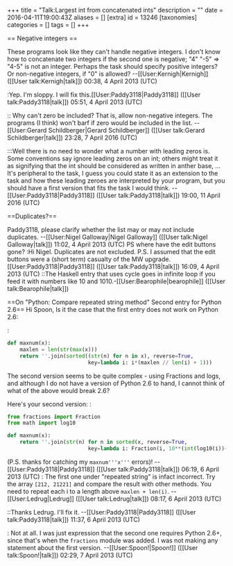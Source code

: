 +++
title = "Talk:Largest int from concatenated ints"
description = ""
date = 2016-04-11T19:00:43Z
aliases = []
[extra]
id = 13246
[taxonomies]
categories = []
tags = []
+++

== Negative integers ==

These programs look like they can't handle negative integers. I don't know how to concatenate two integers if the second one is negative; "4" "-5" => "4-5" is not an integer. Perhaps the task should specify positive integers? Or non-negative integers, if "0" is allowed? --[[User:Kernigh|Kernigh]] ([[User talk:Kernigh|talk]]) 00:38, 4 April 2013 (UTC)

:Yep. I'm sloppy. I will fix this.[[User:Paddy3118|Paddy3118]] ([[User talk:Paddy3118|talk]]) 05:51, 4 April 2013 (UTC)

:: Why can't zero be included?   That is, allow non-negative integers.   The programs (I think) won't barf if zero would be included in the list.   -- [[User:Gerard Schildberger|Gerard Schildberger]] ([[User talk:Gerard Schildberger|talk]]) 23:28, 7 April 2016 (UTC)

:::Well there is no need to wonder what a number with leading zeros is. Some conventions say ignore leading zeros on an int; others might treat it as signifying that the int should be considered as written in anther base, ... It's peripheral to the task, I guess you could state it as an extension to the task and how these leading zeroes are interpreted by your program, but you should have a first version that fits the task I would think. --[[User:Paddy3118|Paddy3118]] ([[User talk:Paddy3118|talk]]) 19:00, 11 April 2016 (UTC)

==Duplicates?==

Paddy3118, please clarify whether the list may or may not include duplicates. --[[User:Nigel Galloway|Nigel Galloway]] ([[User talk:Nigel Galloway|talk]]) 11:02, 4 April 2013 (UTC) PS where have the edit buttons gone?
:Hi Nigel. Duplicates are not excluded. P.S. I assumed that the edit buttons were a (short term) casualty of the MW upgrade. [[User:Paddy3118|Paddy3118]] ([[User talk:Paddy3118|talk]]) 16:09, 4 April 2013 (UTC)
::The Haskell entry that uses cycle goes in infinite loop if you feed it with numbers like 10 and 1010.-[[User:Bearophile|bearophile]] ([[User talk:Bearophile|talk]])

==On "Python: Compare repeated string method" Second entry for Python 2.6==
Hi Spoon, Is it the case that the first entry does not work on Python 2.6:

:
```python
def maxnum(x):
    maxlen = len(str(max(x)))
    return ''.join(sorted((str(n) for n in x), reverse=True,
                          key=lambda i: i*(maxlen // len(i) + 1)))
```


The second version seems to be quite complex - using Fractions and logs, and although I do not have a version of Python 2.6 to hand, I cannot think of what of the above would break 2.6?

Here's your second version:
:
```python
from fractions import Fraction
from math import log10

def maxnum(x):
    return ''.join(str(n) for n in sorted(x, reverse=True,
                          key=lambda i: Fraction(i, 10**(int(log10(i))+1)-1)))
```


(P.S. thanks for catching my <code>maxnum'''x'''</code> errors)! --[[User:Paddy3118|Paddy3118]] ([[User talk:Paddy3118|talk]]) 06:19, 6 April 2013 (UTC)
: The first one under "repeated string" is infact incorrect.  Try the array <code>[212, 21221]</code> and compare the result with other methods.  You need to repeat each i to a length above <code>maxlen + len(i)</code>. --[[User:Ledrug|Ledrug]] ([[User talk:Ledrug|talk]]) 08:17, 6 April 2013 (UTC)

::Thanks Ledrug. I'll fix it. --[[User:Paddy3118|Paddy3118]] ([[User talk:Paddy3118|talk]]) 11:37, 6 April 2013 (UTC)

: Not at all. I was just expression that the second one requires Python 2.6+, since that's when the <code>fractions</code> module was added. I was not making any statement about the first version. --[[User:Spoon!|Spoon!]] ([[User talk:Spoon!|talk]]) 02:29, 7 April 2013 (UTC)
